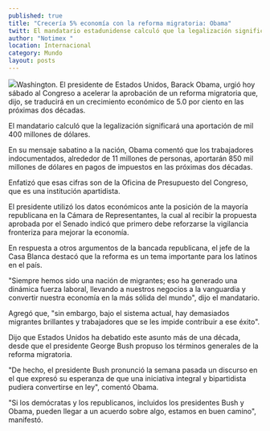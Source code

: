 ```yaml
---
published: true
title: "Crecería 5% economía con la reforma migratoria: Obama"
twitt: El mandatario estadunidense calculó que la legalización significará una aportación de mil 400 millones de dólares
author: "Notimex "
location: Internacional
category: Mundo
layout: posts
---
```


![](http://i.imgur.com/NtodHDcm.jpg)Washington. El presidente de Estados Unidos, Barack Obama, urgió hoy sábado al Congreso a acelerar la aprobación de un reforma migratoria que, dijo, se traducirá en un crecimiento económico de 5.0 por ciento en las próximas dos décadas.

El mandatario calculó que la legalización significará una aportación de mil 400 millones de dólares.

En su mensaje sabatino a la nación, Obama comentó que los trabajadores indocumentados, alrededor de 11 millones de personas, aportarán 850 mil millones de dólares en pagos de impuestos en las próximas dos décadas.

Enfatizó que esas cifras son de la Oficina de Presupuesto del Congreso, que es una institución apartidista.

El presidente utilizó los datos económicos ante la posición de la mayoría republicana en la Cámara de Representantes, la cual al recibir la propuesta aprobada por el Senado indicó que primero debe reforzarse la vigilancia fronteriza para mejorar la economía.

En respuesta a otros argumentos de la bancada republicana, el jefe de la Casa Blanca destacó que la reforma es un tema importante para los latinos en el país.

"Siempre hemos sido una nación de migrantes; eso ha generado una dinámica fuerza laboral, llevando a nuestros negocios a la vanguardia y convertir nuestra economía en la más sólida del mundo", dijo el mandatario.

Agregó que, "sin embargo, bajo el sistema actual, hay demasiados migrantes brillantes y trabajadores que se les impide contribuir a ese éxito".

Dijo que Estados Unidos ha debatido este asunto más de una década, desde que el presidente George Bush propuso los términos generales de la reforma migratoria.

"De hecho, el presidente Bush pronunció la semana pasada un discurso en el que expresó su esperanza de que una iniciativa integral y bipartidista pudiera convertirse en ley", comentó Obama.

"Si los demócratas y los republicanos, incluidos los presidentes Bush y Obama, pueden llegar a un acuerdo sobre algo, estamos en buen camino", manifestó.
